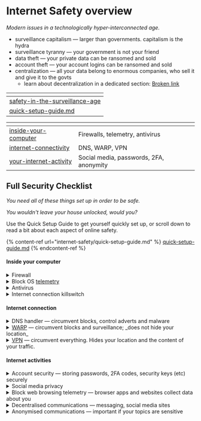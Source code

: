 # Internet Safety overview

_Modern issues in a technologically hyper-interconnected age._

* surveillance capitalism — larger than governments. capitalism is the hydra
* surveillance tyranny — your government is not your friend
* data theft — your private data can be ransomed and sold
* account theft — your account logins can be ransomed and sold
* centralization — all your data belong to enormous companies, who sell it and give it to the govts
  * learn about decentralization in a dedicated section: [Broken link](broken-reference "mention")&#x20;

<table data-card-size="large" data-view="cards"><thead><tr><th data-card-target data-type="content-ref"></th></tr></thead><tbody><tr><td><a href="internet-safety/safety-in-the-surveillance-age/">safety-in-the-surveillance-age</a></td></tr><tr><td><a href="internet-safety/quick-setup-guide.md">quick-setup-guide.md</a></td></tr></tbody></table>

<table data-view="cards"><thead><tr><th data-card-target data-type="content-ref"></th><th></th></tr></thead><tbody><tr><td><a href="internet-safety/inside-your-computer/">inside-your-computer</a></td><td>Firewalls, telemetry, antivirus</td></tr><tr><td><a href="internet-safety/internet-connectivity/">internet-connectivity</a></td><td>DNS, WARP, VPN</td></tr><tr><td><a href="internet-safety/your-internet-activity/">your-internet-activity</a></td><td>Social media, passwords, 2FA, anonymity</td></tr></tbody></table>

## Full Security Checklist

_You need all of these things set up in order to be safe._

_You wouldn't leave your house unlocked, would you?_

Use the Quick Setup Guide to get yourself quickly set up, or scroll down to read a bit about each aspect of online safety.

{% content-ref url="internet-safety/quick-setup-guide.md" %}
[quick-setup-guide.md](internet-safety/quick-setup-guide.md)
{% endcontent-ref %}

#### Inside your computer

<details>

<summary>Firewall</summary>

_Learn more details on 🔗📄_ [firewalls.md](internet-safety/inside-your-computer/firewalls.md "mention")

* SimpleWall — [github](https://github.com/henrypp/simplewall)
* Binisoft MalwareBytes firewall — [homepage](https://www.binisoft.org/wfc)
* NextDNS — [homepage](https://nextdns.io/) — actually this is a configurable DNS service, so can be used like a firewall

</details>

<details>

<summary>Block OS <a data-footnote-ref href="#user-content-fn-1">telemetry</a></summary>

something in another

</details>

<details>

<summary>Antivirus</summary>

You must not rely solely on _one_ antivirus application; nor should you rely entirely upon antivirus software to protect you.

_Learn more details on_ 📄[antivirus-apps.md](internet-safety/inside-your-computer/antivirus-apps.md "mention")

* Kaspersky Antivirus — you can get a free 30-day trial with each new account. You can make unlimited new accounts by using email aliases.
* Windows Security isn't too bad these days, it finds most malicious code. You should still use Kaspersky occasionally, and especially if you are suspicious.
* MalwareBytes seems to be good too. Check it out.

</details>

<details>

<summary>Internet connection killswitch</summary>

Kill your internet connection immediately in case something goes wrong

</details>

#### Internet connection

<details>

<summary>DNS handler — circumvent blocks, control adverts and malware</summary>

circumvent blocks, control adverts and malware

</details>

<details>

<summary><a data-footnote-ref href="#user-content-fn-2">WARP</a> — circumvent blocks and surveillance; _does not hide your location_</summary>

Circumvent blocks and surveillance. _WARP does NOT hide your location._

</details>

<details>

<summary><a data-footnote-ref href="#user-content-fn-3">VPN</a> — circumvent everything. Hides your location and the content of your traffic.</summary>

Circumvent everything. _A VPN hides your location and the content of your traffic._

</details>

#### Internet activities

<details>

<summary>Account security — storing passwords, 2FA codes, security keys (etc) securely</summary>

Storing passwords, 2FA codes, security keys (etc) securely.

</details>

<details>

<summary>Social media privacy</summary>

something in another

</details>

<details>

<summary>Block web browsing telemetry — browser apps and websites collect data about you</summary>

something in another

</details>

<details>

<summary>Decentralised communications — messaging, social media sites</summary>

something in another

</details>

<details>

<summary>Anonymised communications — important if your topics are sensitive</summary>

Sometimes there are things that you need to talk about online which you don't want tied to you.

</details>

[^1]: Measurements of you and your computer usage, that a company collects in order to build a profile of you and your activities, for them to **a)** sell to advertising agencies, and to **b)** measure human behaviour and build a hyper model of humanity, thus reducing us to a fully-predictable set of behaviours.

[^2]: A service by CloudFlare.

    **NOTE THAT THIS IS SIMILAR TO A VPN BUT IT IS&#x20;**_**NOT**_**&#x20;A VPN**.

    WARP hides the contents of your messages (a bit) but does not hide your location.

    **USE A VPN IF YOU NEED TO ACTUALLY HIDE YOUR INTERNET TRAFFIC**.

[^3]: Virtual Private Network. _Paid_ VPNs are secure; they hide your location _and_ the contents of your internet traffic.
